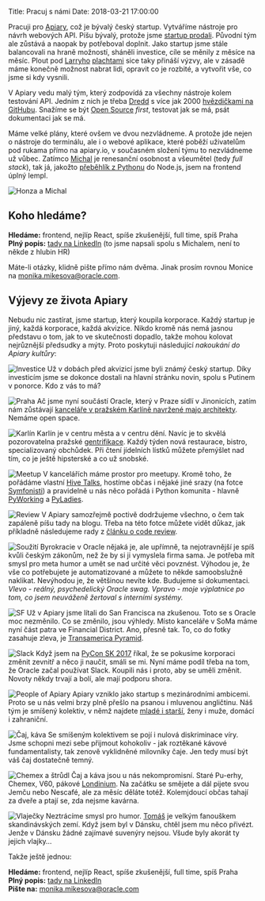 Title: Pracuj s námi
Date: 2018-03-21 17:00:00


Pracuji pro [Apiary](https://apiary.io/), což je bývalý český startup. Vytváříme nástroje pro návrh webových API. Píšu bývalý, protože jsme [startup prodali](https://byznys.ihned.cz/c1-65593630-oracle-kupuje-za-miliardy-korun-cesky-start-up-apiary-zakladatele-ve-firme-zustavaji). Původní tým ale zůstává a naopak by potřeboval doplnit. Jako startup jsme stále balancovali na hraně možností, sháněli investice, cíle se měnily z měsíce na měsíc. Plout pod [Larryho](https://en.wikipedia.org/wiki/Larry_Ellison) [plachtami](https://duckduckgo.com/?q=oracle+yacht&t=ffab&iar=images&iax=images&ia=images) sice taky přináší výzvy, ale v zásadě máme konečně možnost nabrat lidi, opravit co je rozbité, a vytvořit vše, co jsme si kdy vysnili.

V Apiary vedu malý tým, který zodpovídá za všechny nástroje kolem testování API. Jedním z nich je třeba [Dredd](https://github.com/apiaryio/dredd) s více jak 2000 [hvězdičkami na GitHubu](https://github.com/thepracticaldev/orly-full-res/blob/master/choosingbasedongithubstars-big.png). Snažíme se být [Open Source](https://opensource.guide/) _first_, testovat jak se má, psát dokumentaci jak se má.

Máme velké plány, které ovšem ve dvou nezvládneme. A protože jde nejen o nástroje do terminálu, ale i o webové aplikace, které poběží uživatelům pod rukama přímo na apiary.io, v současném složení týmu to nezvládneme už vůbec. Zatímco [Michal](https://github.com/michalholasek) je renesanční osobnost a všeumětel (tedy _full stack_), tak já, jakožto [přeběhlík z Pythonu]({filename}/2014-05-29_proc-python.md) do Node.js, jsem na frontend úplný lempl.

![Honza a Michal]({static}/images/sjs-2017.png)

## Koho hledáme?

**Hledáme:** frontend, nejlíp React, spíše zkušenější, full time, spíš Praha<br>
**Plný popis:** [tady na LinkedIn][linkedin] (to jsme napsali spolu s Michalem, není to někde z hlubin HR)

Máte-li otázky, klidně pište přímo nám dvěma. Jinak prosím rovnou Monice na [monika.mikesova@oracle.com](mailto:monika.mikesova@oracle.com).

## Výjevy ze života Apiary

Nebudu nic zastírat, jsme startup, který koupila korporace. Každý startup je jiný, každá korporace, každá akvizice. Nikdo kromě nás nemá jasnou představu o tom, jak to ve skutečnosti dopadlo, takže mohou kolovat nejrůznější předsudky a mýty. Proto poskytuji následující _nakoukání do Apiary kultůry_:

![Investice]({static}/images/putin.jpg)
Už v dobách před akvizicí jsme byli známý český startup. Díky investicím jsme se dokonce dostali na hlavní stránku novin, spolu s Putinem v ponorce. Kdo z vás to má?

![Praha]({static}/images/prg-office.jpg)
Ač jsme nyní součástí Oracle, který v Praze sídlí v Jinonicích, zatím nám zůstávají [kanceláře v pražském Karlíně navržené majo architekty](https://www.archiweb.cz/b/kancelare-apiary). Nemáme open space.

![Karlín]({static}/images/vzduch-ze-slaniny.jpg)
Karlín je v centru města a v centru dění. Navíc je to skvělá pozorovatelna pražské [gentrifikace](https://cs.wikipedia.org/wiki/Gentrifikace). Každý týden nová restaurace, bistro, specializovaný obchůdek. Při čtení jídelních lístků můžete přemýšlet nad tím, co je ještě hipsterské a co už snobské.

![Meetup]({static}/images/apiary-meetup.jpg)
V kancelářích máme prostor pro meetupy. Kromě toho, že pořádáme vlastní [Hive Talks](https://www.meetup.com/apiaryio/), hostíme občas i nějaké jiné srazy (na fotce [Symfonisti](https://pehapkari.cz/)) a pravidelně u nás něco pořádá i Python komunita - hlavně [PyWorking](https://pyworking.cz/) a [PyLadies](http://pyladies.cz/).

![Review]({static}/images/wtf-review.jpg)
V Apiary samozřejmě poctivě dodržujeme všechno, o čem tak zapáleně píšu tady na blogu. Třeba na této fotce můžete vidět důkaz, jak příkladně následujeme rady z [článku o code review]({filename}/2017-11-05_code-review.md).

![Soužití]({static}/images/ora.png)
Byrokracie v Oracle nějaká je, ale upřímně, ta nejotravnější je spíš kvůli českým zákonům, než že by si ji vymyslela firma sama. Je potřeba mít smysl pro meta humor a umět se nad určité věci povznést. Výhodou je, že vše co potřebujete je automatizované a můžete to někde samoobslužně naklikat. Nevýhodou je, že většinou nevíte kde. Budujeme si dokumentaci.<br>_Vlevo - reálný, psychedelický Oracle swag. Vpravo - moje výplatnice po tom, co jsem neuváženě žertoval s interními systémy._

![SF]({static}/images/sf-office.jpg)
Už v Apiary jsme lítali do San Francisca na zkušenou. Toto se s Oracle moc nezměnilo. Co se změnilo, jsou výhledy. Místo kanceláře v SoMa máme nyní část patra ve Financial District. Ano, přesně tak. To, co do fotky zasahuje zleva, je [Transamerica Pyramid](https://en.wikipedia.org/wiki/Transamerica_Pyramid).

![Slack]({static}/images/slack-ora.png)
Když jsem na [PyCon SK 2017](https://2017.pycon.sk/) říkal, že se pokusíme korporaci změnit zevnitř a něco ji naučit, smáli se mi. Nyní máme podíl třeba na tom, že Oracle začal používat Slack. Koupili nás i proto, aby se uměli změnit. Novoty někdy trvají a bolí, ale mají podporu shora.

![People of Apiary]({static}/images/people-of-apiary.jpg)
Apiary vzniklo jako startup s mezinárodními ambicemi. Proto se u nás velmi brzy plně přešlo na psanou i mluvenou angličtinu. Náš tým je smíšený kolektiv, v němž najdete [mladé i starší]({filename}/2017-01-11_mlady-kolektiv.md), ženy i muže, domácí i zahraniční.

![Čaj, káva]({static}/images/tea-coffee.jpg)
Se smíšeným kolektivem se pojí i nulová diskriminace víry. Jsme schopni mezi sebe přijmout kohokoliv - jak roztěkané kávové fundamentalisty, tak zenově vyklidněné milovníky čaje. Jen tedy musí být váš čaj dostatečně temný.

![Chemex a štrůdl]({static}/images/chemex-strudl.jpg)
Čaj a káva jsou u nás nekompromisní. Staré Pu-erhy, Chemex, V60, pákové [Londinium](https://londiniumespresso.com/). Na začátku se smějete a dál pijete svou Jemču nebo Nescafé, ale za měsíc děláte totéž. Kolemjdoucí občas tahají za dveře a ptají se, zda nejsme kavárna.

![Vlaječky]({static}/images/vlajecky.jpg)
Neztrácíme smysl pro humor. [Tomáš](https://github.com/tjerabek) je velkým fanouškem skandinávských zemí. Když jsem byl v Dánsku, chtěl jsem mu něco přivézt. Jenže v Dánsku žádné zajímavé suvenýry nejsou. Všude byly akorát ty jejich vlajky&hellip;

Takže ještě jednou:

**Hledáme:** frontend, nejlíp React, spíše zkušenější, full time, spíš Praha<br>
**Plný popis:** [tady na LinkedIn][linkedin]<br>
**Pište na:** [monika.mikesova@oracle.com](mailto:monika.mikesova@oracle.com)


[linkedin]: https://www.linkedin.com/jobs/cap/view/569580498/?pathWildcard=569580498&trk=job_capjs

